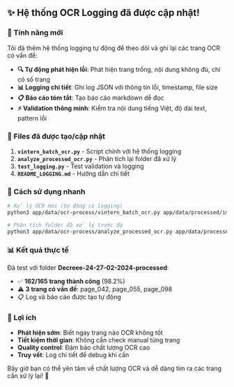 ## ✨ Hệ thống OCR Logging đã được cập nhật!

### 🎯 Tính năng mới

Tôi đã thêm hệ thống logging tự động để theo dõi và ghi lại các trang OCR có vấn đề:

- **🔍 Tự động phát hiện lỗi**: Phát hiện trang trống, nội dung không đủ, chỉ có số trang
- **📊 Logging chi tiết**: Ghi log JSON với thông tin lỗi, timestamp, file size
- **📋 Báo cáo tóm tắt**: Tạo báo cáo markdown dễ đọc
- **⚡ Validation thông minh**: Kiểm tra nội dung tiếng Việt, độ dài text, pattern lỗi

### 📁 Files đã được tạo/cập nhật

1. **`vintern_batch_ocr.py`** - Script chính với hệ thống logging
2. **`analyze_processed_ocr.py`** - Phân tích lại folder đã xử lý  
3. **`test_logging.py`** - Test validation và logging
4. **`README_LOGGING.md`** - Hướng dẫn chi tiết

### 🚀 Cách sử dụng nhanh

```bash
# Xử lý OCR mới (tự động có logging)
python3 app/data/ocr-process/vintern_batch_ocr.py app/data/processed/image-process/your-folder

# Phân tích folder đã xử lý trước đó  
python3 app/data/ocr-process/analyze_processed_ocr.py app/data/processed/your-processed-folder
```

### 📊 Kết quả thực tế

Đã test với folder **Decreee-24-27-02-2024-processed**:
- ✅ **162/165 trang thành công** (98.2%)
- ⚠️ **3 trang có vấn đề**: page_042, page_055, page_098
- 📋 Log và báo cáo được tạo tự động

### 🎉 Lợi ích

- **Phát hiện sớm**: Biết ngay trang nào OCR không tốt
- **Tiết kiệm thời gian**: Không cần check manual từng trang
- **Quality control**: Đảm bảo chất lượng OCR cao
- **Truy vết**: Log chi tiết để debug khi cần

Bây giờ bạn có thể yên tâm về chất lượng OCR và dễ dàng tìm ra các trang cần xử lý lại! 🎯